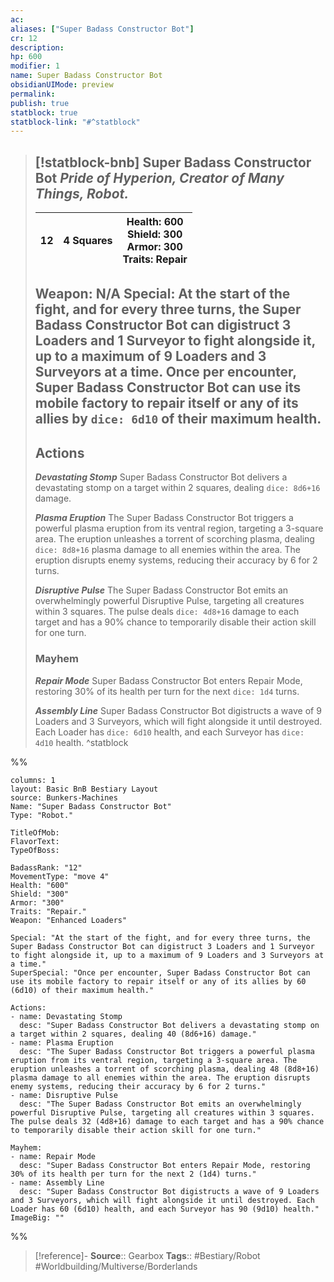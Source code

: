 ```yaml
---
ac: 
aliases: ["Super Badass Constructor Bot"]
cr: 12
description: 
hp: 600
modifier: 1
name: Super Badass Constructor Bot
obsidianUIMode: preview
permalink: 
publish: true
statblock: true
statblock-link: "#^statblock"
---
```


> [!statblock-bnb] Super Badass Constructor Bot
> *Pride of Hyperion, Creator of Many Things, Robot.*
> ---
>
> | 12 | 4 Squares | **Health**: 600<br />**Shield**: 300<br />**Armor**: 300<br />**Traits**: Repair |
> | ----------- | -------- | ----- |
>
> **Weapon**: N/A
> **Special**: At the start of the fight, and for every three turns, the Super Badass Constructor Bot can digistruct 3 Loaders and 1 Surveyor to fight alongside it, up to a maximum of 9 Loaders and 3 Surveyors at a time.
> Once per encounter, Super Badass Constructor Bot can use its mobile factory to repair itself or any of its allies by `dice: 6d10` of their maximum health.
> ---
> ## Actions
> ***Devastating Stomp***
> Super Badass Constructor Bot delivers a devastating stomp on a target within 2 squares, dealing `dice: 8d6+16` damage.
> 
> ***Plasma Eruption***
> The Super Badass Constructor Bot triggers a powerful plasma eruption from its ventral region, targeting a 3-square area. The eruption unleashes a torrent of scorching plasma, dealing `dice: 8d8+16` plasma damage to all enemies within the area. The eruption disrupts enemy systems, reducing their accuracy by 6 for 2 turns.
>
> ***Disruptive Pulse***
> The Super Badass Constructor Bot emits an overwhelmingly powerful Disruptive Pulse, targeting all creatures within 3 squares. The pulse deals `dice: 4d8+16` damage to each target and has a 90% chance to temporarily disable their action skill for one turn.
>
> ### Mayhem
> ***Repair Mode***
> Super Badass Constructor Bot enters Repair Mode, restoring 30% of its health per turn for the next `dice: 1d4` turns.
>
> ***Assembly Line***
> Super Badass Constructor Bot digistructs a wave of 9 Loaders and 3 Surveyors, which will fight alongside it until destroyed. Each Loader has `dice: 6d10` health, and each Surveyor has `dice: 4d10` health.
^statblock

%%
```statblock
columns: 1
layout: Basic BnB Bestiary Layout
source: Bunkers-Machines
Name: "Super Badass Constructor Bot"
Type: "Robot."

TitleOfMob: 
FlavorText: 
TypeOfBoss: 

BadassRank: "12"
MovementType: "move 4"
Health: "600"
Shield: "300"
Armor: "300"
Traits: "Repair."
Weapon: "Enhanced Loaders"

Special: "At the start of the fight, and for every three turns, the Super Badass Constructor Bot can digistruct 3 Loaders and 1 Surveyor to fight alongside it, up to a maximum of 9 Loaders and 3 Surveyors at a time."
SuperSpecial: "Once per encounter, Super Badass Constructor Bot can use its mobile factory to repair itself or any of its allies by 60 (6d10) of their maximum health."

Actions:
- name: Devastating Stomp
  desc: "Super Badass Constructor Bot delivers a devastating stomp on a target within 2 squares, dealing 40 (8d6+16) damage."
- name: Plasma Eruption
  desc: "The Super Badass Constructor Bot triggers a powerful plasma eruption from its ventral region, targeting a 3-square area. The eruption unleashes a torrent of scorching plasma, dealing 48 (8d8+16) plasma damage to all enemies within the area. The eruption disrupts enemy systems, reducing their accuracy by 6 for 2 turns."
- name: Disruptive Pulse
  desc: "The Super Badass Constructor Bot emits an overwhelmingly powerful Disruptive Pulse, targeting all creatures within 3 squares. The pulse deals 32 (4d8+16) damage to each target and has a 90% chance to temporarily disable their action skill for one turn."

Mayhem:
- name: Repair Mode
  desc: "Super Badass Constructor Bot enters Repair Mode, restoring 30% of its health per turn for the next 2 (1d4) turns."
- name: Assembly Line
  desc: "Super Badass Constructor Bot digistructs a wave of 9 Loaders and 3 Surveyors, which will fight alongside it until destroyed. Each Loader has 60 (6d10) health, and each Surveyor has 90 (9d10) health."
ImageBig: ""
```

%%

> [!reference]-
> **Source**:: Gearbox
> **Tags**:: #Bestiary/Robot #Worldbuilding/Multiverse/Borderlands
